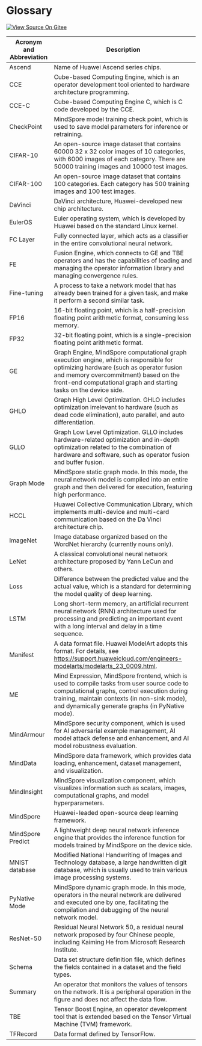 # Glossary

[![View Source On Gitee](./_static/logo_source.png)](https://gitee.com/mindspore/docs/blob/r0.3/docs/source_en/glossary.md)

|  Acronym and Abbreviation  |  Description  |
| -----    | -----    |
|  Ascend  |  Name of Huawei Ascend series chips.  |
|  CCE  | Cube-based Computing Engine, which is an operator development tool oriented to hardware architecture programming.  |
|  CCE-C  |  Cube-based Computing Engine C, which is C code developed by the CCE.  |
|  CheckPoint  |  MindSpore model training check point, which is used to save model parameters for inference or retraining.  |
|  CIFAR-10  |  An open-source image dataset that contains 60000 32 x 32 color images of 10 categories, with 6000 images of each category. There are 50000 training images and 10000 test images.  |
|  CIFAR-100  |  An open-source image dataset that contains 100 categories. Each category has 500 training images and 100 test images.  |
|  DaVinci  |  DaVinci architecture, Huawei-developed new chip architecture.  |
|  EulerOS  |  Euler operating system, which is developed by Huawei based on the standard Linux kernel.  |
|  FC Layer  |  Fully connected layer, which acts as a classifier in the entire convolutional neural network.  |
|  FE  |  Fusion Engine, which connects to GE and TBE operators and has the capabilities of loading and managing the operator information library and managing convergence rules.  |
|  Fine-tuning |  A process to take a network model that has already been trained for a given task, and make it perform a second similar task.  |
|  FP16  |  16-bit floating point, which is a half-precision floating point arithmetic format, consuming less memory.  |
|  FP32  |  32-bit floating point, which is a single-precision floating point arithmetic format.  |
|  GE  |  Graph Engine, MindSpore computational graph execution engine, which is responsible for optimizing hardware (such as operator fusion and memory overcommitment) based on the front-end computational graph and starting tasks on the device side.  |
|  GHLO  |  Graph High Level Optimization. GHLO includes optimization irrelevant to hardware (such as dead code elimination), auto parallel, and auto differentiation.  |
|  GLLO  |  Graph Low Level Optimization. GLLO includes hardware-related optimization and in-depth optimization related to the combination of hardware and software, such as operator fusion and buffer fusion.  |
|  Graph Mode  |  MindSpore static graph mode. In this mode, the neural network model is compiled into an entire graph and then delivered for execution, featuring high performance.  |
|  HCCL  |  Huawei Collective Communication Library, which implements multi-device and multi-card communication based on the Da Vinci architecture chip.  |
|  ImageNet  |  Image database organized based on the WordNet hierarchy (currently nouns only).  |
|  LeNet  |  A classical convolutional neural network architecture proposed by Yann LeCun and others.  |
|  Loss  |  Difference between the predicted value and the actual value, which is a standard for determining the model quality of deep learning.  |
|  LSTM  |  Long short-term memory, an artificial recurrent neural network (RNN) architecture used for processing and predicting an important event with a long interval and delay in a time sequence.  |
|  Manifest  |  A data format file. Huawei ModelArt adopts this format. For details, see <https://support.huaweicloud.com/engineers-modelarts/modelarts_23_0009.html>.  |
|  ME  |  Mind Expression, MindSpore frontend, which is used to compile tasks from user source code to computational graphs, control execution during training, maintain contexts (in non-sink mode), and dynamically generate graphs (in PyNative mode).  |
|  MindArmour  |  MindSpore security component, which is used for AI adversarial example management, AI model attack defense and enhancement, and AI model robustness evaluation.  |
|  MindData  |  MindSpore data framework, which provides data loading, enhancement, dataset management, and visualization.  |
|  MindInsight  |  MindSpore visualization component, which visualizes information such as scalars, images, computational graphs, and model hyperparameters.  |
|  MindSpore  |  Huawei-leaded open-source deep learning framework.  |
|  MindSpore Predict  |  A lightweight deep neural network inference engine that provides the inference function for models trained by MindSpore on the device side.  |
|  MNIST database  |  Modified National Handwriting of Images and Technology database, a large handwritten digit database, which is usually used to train various image processing systems.  |
|  PyNative Mode  |  MindSpore dynamic graph mode. In this mode, operators in the neural network are delivered and executed one by one, facilitating the compilation and debugging of the neural network model.  |
|  ResNet-50  |  Residual Neural Network 50, a residual neural network proposed by four Chinese people, including Kaiming He from Microsoft Research Institute.  |
|  Schema  |  Data set structure definition file, which defines the fields contained in a dataset and the field types.  |
|  Summary  |  An operator that monitors the values of tensors on the network. It is a peripheral operation in the figure and does not affect the data flow.  |
|  TBE  |  Tensor Boost Engine, an operator development tool that is extended based on the Tensor Virtual Machine (TVM) framework.  |
|  TFRecord  |  Data format defined by TensorFlow.  |
